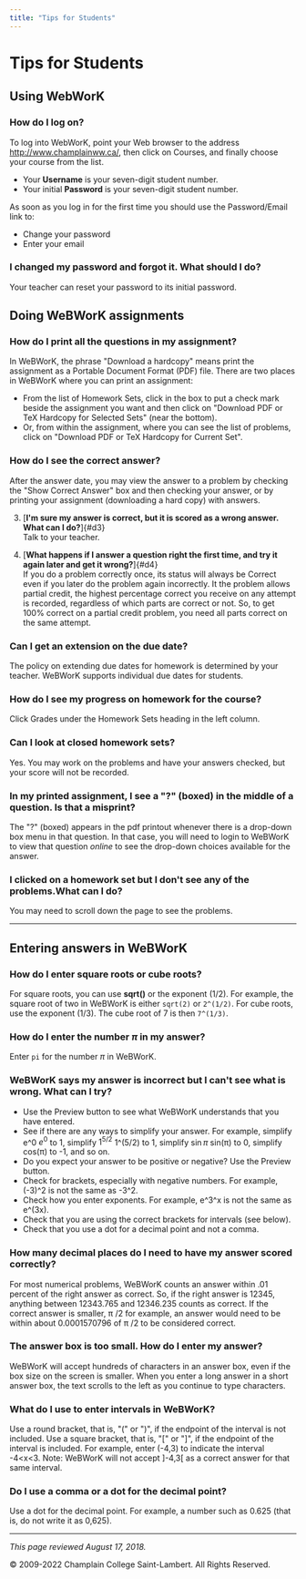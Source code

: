 ```yaml
---
title: "Tips for Students"
---
```

# Tips for Students 

## Using WebWorK

###  How do I log on?  

To log into WebWorK, point your Web browser to the address
<http://www.champlainww.ca/>, then click on Courses, and finally
choose your course from the list.
-   Your **Username** is your seven-digit student number.
-   Your initial **Password** is your seven-digit student number.

As soon as you log in for the first time you should use the
Password/Email link to:
-   Change your password
-   Enter your email


### I changed my password and forgot it. What should I do?

Your teacher can reset your password to its initial password.


## Doing WeBWorK assignments

### How do I print all the questions in my assignment?

In WeBWorK, the phrase \"Download a hardcopy\" means print the
assignment as a Portable Document Format (PDF) file. There are two
places in WeBWorK where you can print an assignment:
-   From the list of Homework Sets, click in the box to put a check
mark beside the assignment you want and then click on \"Download
PDF or TeX Hardcopy for Selected Sets\" (near the bottom).
-   Or, from within the assignment, where you can see the list of
problems, click on \"Download PDF or TeX Hardcopy for Current
Set\".


### How do I see the correct answer?

After the answer date, you may view the answer to a problem by
checking the \"Show Correct Answer\" box and then checking your
answer, or by printing your assignment (downloading a hard copy)
with answers.

3.  [**I\'m sure my answer is correct, but it is scored as a wrong
answer. What can I do?**]{#d3}\
Talk to your teacher.

4.  [**What happens if I answer a question right the first time, and try
it again later and get it wrong?**]{#d4}\
If you do a problem correctly once, its status will always be
Correct even if you later do the problem again incorrectly. It the
problem allows partial credit, the highest percentage correct you
receive on any attempt is recorded, regardless of which parts are
correct or not. So, to get 100% correct on a partial credit problem,
you need all parts correct on the same attempt.

### Can I get an extension on the due date?

The policy on extending due dates for homework is determined by your
teacher. WeBWorK supports individual due dates for students.

### How do I see my progress on homework for the course?

Click Grades under the Homework Sets heading in the left column.

### Can I look at closed homework sets?

Yes. You may work on the problems and have your answers checked, but
your score will not be recorded.

### In my printed assignment, I see a \"?\" (boxed) in the middle of a question. Is that a misprint?

The \"?\" (boxed) appears in the pdf printout whenever there is a
drop-down box menu in that question. In that case, you will need to
login to WeBWorK to view that question *online* to see the drop-down
choices available for the answer.

### I clicked on a homework set but I don\'t see any of the problems.What can I do?

You may need to scroll down the page to see the problems.


------------------------------------------------------------------------

## Entering answers in WeBWorK

### How do I enter square roots or cube roots?

For square roots, you can use **sqrt()** or the exponent (1/2). For
example, the square root of two in WeBWorK is either `sqrt(2)` or
`2^(1/2)`. For cube roots, use the exponent (1/3). The cube root of 7
is then `7^(1/3)`.

### How do I enter the number $\pi$ in my answer?

Enter `pi` for the number $\pi$ in WeBWorK.

### WeBWorK says my answer is incorrect but I can\'t see what is wrong. What can I try?

-   Use the Preview button to see what WeBWorK understands that you
have entered.
-   See if there are any ways to simplify your answer. For example,
simplify e\^0 $e^0$ to 1, simplify $1^{5/2}$ 1\^(5/2) to 1, simplify $\sin\pi$ sin(π) to
0, simplify cos(π) to -1, and so on.
-   Do you expect your answer to be positive or negative? Use the
Preview button.
-   Check for brackets, especially with negative numbers. For
example, (-3)\^2 is not the same as -3\^2.
-   Check how you enter exponents. For example, e\^3\^x is not the
same as e\^(3x).
-   Check that you are using the correct brackets for intervals (see
below).
-   Check that you use a dot for a decimal point and not a comma.


### How many decimal places do I need to have my answer scored correctly?

For most numerical problems, WeBWorK counts an answer within .01
percent of the right answer as correct. So, if the right answer is
12345, anything between 12343.765 and 12346.235 counts as correct.
If the correct answer is smaller, π /2 for example, an answer would
need to be within about 0.0001570796 of π /2 to be considered
correct.

### The answer box is too small. How do I enter my answer?

WeBWorK will accept hundreds of characters in an answer box, even if
the box size on the screen is smaller. When you enter a long answer
in a short answer box, the text scrolls to the left as you continue
to type characters.

### What do I use to enter intervals in WeBWorK?

Use a round bracket, that is, \"(\" or \")\", if the endpoint of the
interval is not included. Use a square bracket, that is, \"\[\" or
\"\]\", if the endpoint of the interval is included.
For example, enter (-4,3) to indicate the interval -4\<x\<3. Note:
WeBWorK will not accept \]-4,3\[ as a correct answer for that same
interval.

### Do I use a comma or a dot for the decimal point?

Use a dot for the decimal point. For example, a number such as 0.625
(that is, do not write it as 0,625).


------------------------------------------------------------------------

*This page reviewed August 17, 2018.*

© 2009-2022 Champlain College Saint-Lambert. All Rights Reserved. 	
